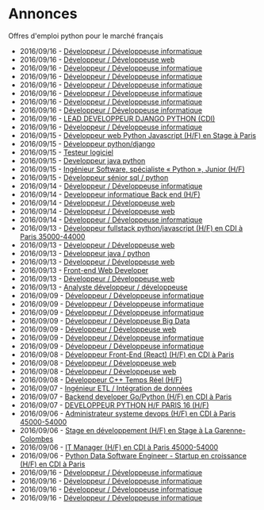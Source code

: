 # Annonces

Offres d'emploi python pour le marché français

* 2016/09/16 - [Développeur / Développeuse informatique](http://www.pyjobs.fr/jobs/details/3439/developpeur-developpeuse-informatique "Développeur / Développeuse informatique")
* 2016/09/16 - [Développeur / Développeuse web](http://www.pyjobs.fr/jobs/details/3451/developpeur-developpeuse-web "Développeur / Développeuse web")
* 2016/09/16 - [Développeur / Développeuse informatique](http://www.pyjobs.fr/jobs/details/3452/developpeur-developpeuse-informatique "Développeur / Développeuse informatique")
* 2016/09/16 - [Développeur / Développeuse informatique](http://www.pyjobs.fr/jobs/details/3450/developpeur-developpeuse-informatique "Développeur / Développeuse informatique")
* 2016/09/16 - [Développeur / Développeuse informatique](http://www.pyjobs.fr/jobs/details/3440/developpeur-developpeuse-informatique "Développeur / Développeuse informatique")
* 2016/09/16 - [Développeur / Développeuse informatique](http://www.pyjobs.fr/jobs/details/3445/developpeur-developpeuse-informatique "Développeur / Développeuse informatique")
* 2016/09/16 - [Développeur / Développeuse informatique](http://www.pyjobs.fr/jobs/details/3447/developpeur-developpeuse-informatique "Développeur / Développeuse informatique")
* 2016/09/16 - [Développeur / Développeuse informatique](http://www.pyjobs.fr/jobs/details/3444/developpeur-developpeuse-informatique "Développeur / Développeuse informatique")
* 2016/09/16 - [LEAD DEVELOPPEUR DJANGO PYTHON (CDI)](http://www.pyjobs.fr/jobs/details/3446/lead-developpeur-django-python-cdi "LEAD DEVELOPPEUR DJANGO PYTHON (CDI)")
* 2016/09/16 - [Développeur / Développeuse informatique](http://www.pyjobs.fr/jobs/details/3448/developpeur-developpeuse-informatique "Développeur / Développeuse informatique")
* 2016/09/15 - [Développeur web Python Javascript (H/F) en Stage à Paris](http://www.pyjobs.fr/jobs/details/3424/developpeur-web-python-javascript-h-f-en-stage-a-paris "Développeur web Python Javascript (H/F) en Stage à Paris")
* 2016/09/15 - [Développeur python/django](http://www.pyjobs.fr/jobs/details/3422/developpeur-python-django "Développeur python/django")
* 2016/09/15 - [Testeur logiciel](http://www.pyjobs.fr/jobs/details/3425/testeur-logiciel "Testeur logiciel")
* 2016/09/15 - [Developpeur java python](http://www.pyjobs.fr/jobs/details/3423/developpeur-java-python "Developpeur java python")
* 2016/09/15 - [Ingénieur Software, spécialiste « Python », Junior (H/F)](http://www.pyjobs.fr/jobs/details/3429/ingenieur-software-specialiste-python-junior-h-f "Ingénieur Software, spécialiste « Python », Junior (H/F)")
* 2016/09/15 - [Développeur sénior sql / python](http://www.pyjobs.fr/jobs/details/3427/developpeur-senior-sql-python "Développeur sénior sql / python")
* 2016/09/14 - [Développeur / Développeuse informatique](http://www.pyjobs.fr/jobs/details/3433/developpeur-developpeuse-informatique "Développeur / Développeuse informatique")
* 2016/09/14 - [Developpeur informatique Back end (H/F)](http://www.pyjobs.fr/jobs/details/3438/developpeur-informatique-back-end-h-f "Developpeur informatique Back end (H/F)")
* 2016/09/14 - [Développeur / Développeuse web](http://www.pyjobs.fr/jobs/details/3431/developpeur-developpeuse-web "Développeur / Développeuse web")
* 2016/09/14 - [Développeur / Développeuse web](http://www.pyjobs.fr/jobs/details/3430/developpeur-developpeuse-web "Développeur / Développeuse web")
* 2016/09/14 - [Développeur / Développeuse informatique](http://www.pyjobs.fr/jobs/details/3434/developpeur-developpeuse-informatique "Développeur / Développeuse informatique")
* 2016/09/13 - [Développeur fullstack python/javascript (H/F) en CDI à Paris 35000-44000](http://www.pyjobs.fr/jobs/details/3426/developpeur-fullstack-python-javascript-h-f-en-cdi-a-paris-35000-44000 "Développeur fullstack python/javascript (H/F) en CDI à Paris 35000-44000")
* 2016/09/13 - [Développeur / Développeuse web](http://www.pyjobs.fr/jobs/details/3435/developpeur-developpeuse-web "Développeur / Développeuse web")
* 2016/09/13 - [Développeur java / python](http://www.pyjobs.fr/jobs/details/3428/developpeur-java-python "Développeur java / python")
* 2016/09/13 - [Développeur / Développeuse web](http://www.pyjobs.fr/jobs/details/3432/developpeur-developpeuse-web "Développeur / Développeuse web")
* 2016/09/13 - [Front-end Web Developer](http://www.pyjobs.fr/jobs/details/3421/front-end-web-developer "Front-end Web Developer")
* 2016/09/13 - [Développeur / Développeuse web](http://www.pyjobs.fr/jobs/details/3437/developpeur-developpeuse-web "Développeur / Développeuse web")
* 2016/09/13 - [Analyste développeur / développeuse](http://www.pyjobs.fr/jobs/details/3436/analyste-developpeur-developpeuse "Analyste développeur / développeuse")
* 2016/09/09 - [Développeur / Développeuse informatique](http://www.pyjobs.fr/jobs/details/3420/developpeur-developpeuse-informatique "Développeur / Développeuse informatique")
* 2016/09/09 - [Développeur / Développeuse informatique](http://www.pyjobs.fr/jobs/details/3415/developpeur-developpeuse-informatique "Développeur / Développeuse informatique")
* 2016/09/09 - [Développeur / Développeuse informatique](http://www.pyjobs.fr/jobs/details/3416/developpeur-developpeuse-informatique "Développeur / Développeuse informatique")
* 2016/09/09 - [Développeur / Développeuse Big Data](http://www.pyjobs.fr/jobs/details/3412/developpeur-developpeuse-big-data "Développeur / Développeuse Big Data")
* 2016/09/09 - [Développeur / Développeuse web](http://www.pyjobs.fr/jobs/details/3411/developpeur-developpeuse-web "Développeur / Développeuse web")
* 2016/09/09 - [Développeur / Développeuse informatique](http://www.pyjobs.fr/jobs/details/3414/developpeur-developpeuse-informatique "Développeur / Développeuse informatique")
* 2016/09/09 - [Développeur / Développeuse informatique](http://www.pyjobs.fr/jobs/details/3413/developpeur-developpeuse-informatique "Développeur / Développeuse informatique")
* 2016/09/08 - [Développeur Front-End (React) (H/F) en CDI à Paris](http://www.pyjobs.fr/jobs/details/3407/developpeur-front-end-react-h-f-en-cdi-a-paris "Développeur Front-End (React) (H/F) en CDI à Paris")
* 2016/09/08 - [Développeur / Développeuse web](http://www.pyjobs.fr/jobs/details/3419/developpeur-developpeuse-web "Développeur / Développeuse web")
* 2016/09/08 - [Développeur / Développeuse web](http://www.pyjobs.fr/jobs/details/3418/developpeur-developpeuse-web "Développeur / Développeuse web")
* 2016/09/08 - [Développeur C++ Temps Réel (H/F)](http://www.pyjobs.fr/jobs/details/3417/developpeur-c-temps-reel-h-f "Développeur C++ Temps Réel (H/F)")
* 2016/09/07 - [Ingénieur ETL / Intégration de données](http://www.pyjobs.fr/jobs/details/3400/ingenieur-etl-integration-de-donnees "Ingénieur ETL / Intégration de données")
* 2016/09/07 - [Backend developer Go/Python (H/F) en CDI à Paris](http://www.pyjobs.fr/jobs/details/3406/backend-developer-go-python-h-f-en-cdi-a-paris "Backend developer Go/Python (H/F) en CDI à Paris")
* 2016/09/07 - [DEVELOPPEUR PYTHON H/F PARIS 16 (H/F)](http://www.pyjobs.fr/jobs/details/3408/developpeur-python-h-f-paris-16-h-f "DEVELOPPEUR PYTHON H/F PARIS 16 (H/F)")
* 2016/09/06 - [Administrateur systeme devops (H/F) en CDI à Paris 45000-54000](http://www.pyjobs.fr/jobs/details/3405/administrateur-systeme-devops-h-f-en-cdi-a-paris-45000-54000 "Administrateur systeme devops (H/F) en CDI à Paris 45000-54000")
* 2016/09/06 - [Stage en développement (H/F) en Stage à La Garenne-Colombes](http://www.pyjobs.fr/jobs/details/3404/stage-en-developpement-h-f-en-stage-a-la-garenne-colombes "Stage en développement (H/F) en Stage à La Garenne-Colombes")
* 2016/09/06 - [IT Manager (H/F) en CDI à Paris 45000-54000](http://www.pyjobs.fr/jobs/details/3403/it-manager-h-f-en-cdi-a-paris-45000-54000 "IT Manager (H/F) en CDI à Paris 45000-54000")
* 2016/09/06 - [Python Data Software Engineer - Startup en croissance (H/F) en CDI à Paris](http://www.pyjobs.fr/jobs/details/3402/python-data-software-engineer-startup-en-croissance-h-f-en-cdi-a-paris "Python Data Software Engineer - Startup en croissance (H/F) en CDI à Paris")
* 2016/09/16 - [Développeur / Développeuse informatique](http://www.pyjobs.fr/jobs/details/788/developpeur-developpeuse-informatique "Développeur / Développeuse informatique")
* 2016/09/16 - [Développeur / Développeuse informatique](http://www.pyjobs.fr/jobs/details/786/developpeur-developpeuse-informatique "Développeur / Développeuse informatique")
* 2016/09/16 - [Développeur / Développeuse informatique](http://www.pyjobs.fr/jobs/details/784/developpeur-developpeuse-informatique "Développeur / Développeuse informatique")
* 2016/09/16 - [Développeur / Développeuse informatique](http://www.pyjobs.fr/jobs/details/787/developpeur-developpeuse-informatique "Développeur / Développeuse informatique")

